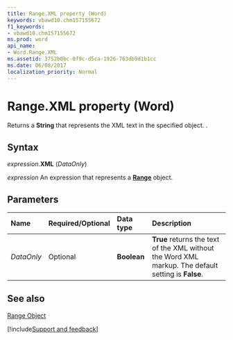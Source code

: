 ```yaml
---
title: Range.XML property (Word)
keywords: vbawd10.chm157155672
f1_keywords:
- vbawd10.chm157155672
ms.prod: word
api_name:
- Word.Range.XML
ms.assetid: 3752b0bc-0f9c-d5ca-1926-763db9d1b1cc
ms.date: 06/08/2017
localization_priority: Normal
---
```



# Range.XML property (Word)

Returns a  **String** that represents the XML text in the specified object. .


## Syntax

_expression_.**XML** (_DataOnly_)

 _expression_ An expression that represents a **[Range](Word.Range.md)** object.


## Parameters

|Name|Required/Optional|Data type|Description|
|:-----|:-----|:-----|:-----|
| _DataOnly_|Optional| **Boolean**| **True** returns the text of the XML without the Word XML markup. The default setting is **False**.|

## See also


[Range Object](Word.Range.md)

[!include[Support and feedback](~/includes/feedback-boilerplate.md)]